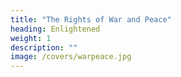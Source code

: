 ```yaml
---
title: "The Rights of War and Peace"
heading: Enlightened
weight: 1
description: ""
image: /covers/warpeace.jpg
---
```


